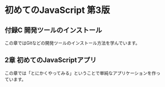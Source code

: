 # 初めてのJavaScript 第3版
## 付録C 開発ツールのインストール
この章ではGitなどの開発ツールのインストール方法を学んでいます。

## 2章 初めてのJavaScriptアプリ
この章では「とにかくやってみる」ということで単純なアプリケーションを作っています。
